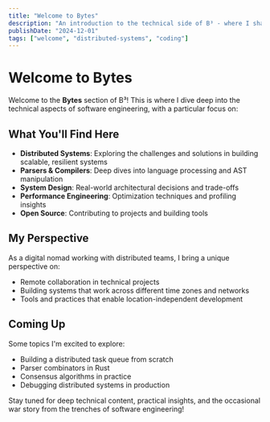 ```yaml
---
title: "Welcome to Bytes"
description: "An introduction to the technical side of B³ - where I share insights about distributed systems, parsers, and everything code."
publishDate: "2024-12-01"
tags: ["welcome", "distributed-systems", "coding"]
---
```


# Welcome to Bytes

Welcome to the **Bytes** section of B³! This is where I dive deep into the technical aspects of software engineering, with a particular focus on:

## What You'll Find Here

- **Distributed Systems**: Exploring the challenges and solutions in building scalable, resilient systems
- **Parsers & Compilers**: Deep dives into language processing and AST manipulation
- **System Design**: Real-world architectural decisions and trade-offs
- **Performance Engineering**: Optimization techniques and profiling insights
- **Open Source**: Contributing to projects and building tools

## My Perspective

As a digital nomad working with distributed teams, I bring a unique perspective on:
- Remote collaboration in technical projects
- Building systems that work across different time zones and networks
- Tools and practices that enable location-independent development

## Coming Up

Some topics I'm excited to explore:
- Building a distributed task queue from scratch
- Parser combinators in Rust
- Consensus algorithms in practice
- Debugging distributed systems in production

Stay tuned for deep technical content, practical insights, and the occasional war story from the trenches of software engineering!